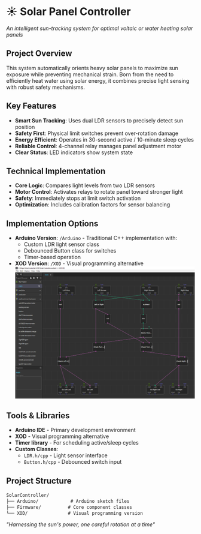 # ☀️ Solar Panel Controller
*An intelligent sun-tracking system for optimal voltaic or water heating solar panels*

## Project Overview
This system automatically orients heavy solar panels to maximize sun exposure while preventing mechanical strain. Born from the need to efficiently heat water using solar energy, it combines precise light sensing with robust safety mechanisms.

## Key Features
- **Smart Sun Tracking**: Uses dual LDR sensors to precisely detect sun position
- **Safety First**: Physical limit switches prevent over-rotation damage
- **Energy Efficient**: Operates in 30-second active / 10-minute sleep cycles
- **Reliable Control**: 4-channel relay manages panel adjustment motor
- **Clear Status**: LED indicators show system state

## Technical Implementation
- **Core Logic**: Compares light levels from two LDR sensors
- **Motor Control**: Activates relays to rotate panel toward stronger light
- **Safety**: Immediately stops at limit switch activation
- **Optimization**: Includes calibration factors for sensor balancing

## Implementation Options
- **Arduino Version**: `/Arduino` - Traditional C++ implementation with:
  - Custom LDR light sensor class
  - Debounced Button class for switches
  - Timer-based operation
- **XOD Version**: `/XOD` - Visual programming alternative  
  ![XOD Implementation](https://github.com/art-defcon/solar-controller/blob/master/XOD/XodMain.png)

## Tools & Libraries
- **Arduino IDE** - Primary development environment
- **XOD** - Visual programming alternative
- **Timer library** - For scheduling active/sleep cycles
- **Custom Classes**:
  - `LDR.h/cpp` - Light sensor interface
  - `Button.h/cpp` - Debounced switch input

## Project Structure
```
SolarController/
├── Arduino/            # Arduino sketch files
├── Firmware/          # Core component classes
└── XOD/               # Visual programming version
```

*"Harnessing the sun's power, one careful rotation at a time"*
